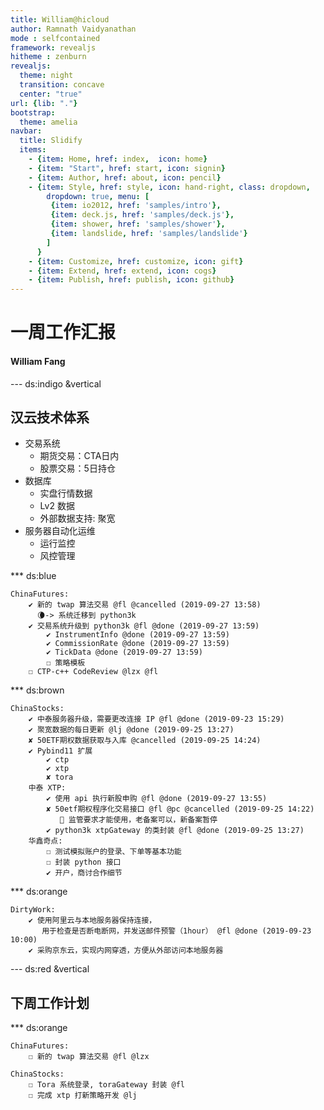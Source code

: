 ```yaml
---
title: William@hicloud
author: Ramnath Vaidyanathan
mode : selfcontained
framework: revealjs
hitheme : zenburn
revealjs:
  theme: night
  transition: concave
  center: "true"
url: {lib: "."}
bootstrap:
  theme: amelia
navbar:
  title: Slidify
  items: 
    - {item: Home, href: index,  icon: home}
    - {item: "Start", href: start, icon: signin}
    - {item: Author, href: about, icon: pencil}
    - {item: Style, href: style, icon: hand-right, class: dropdown, 
        dropdown: true, menu: [
         {item: io2012, href: 'samples/intro'},
         {item: deck.js, href: 'samples/deck.js'},
         {item: shower, href: 'samples/shower'},
         {item: landslide, href: 'samples/landslide'}
        ]
      }
    - {item: Customize, href: customize, icon: gift}
    - {item: Extend, href: extend, icon: cogs}
    - {item: Publish, href: publish, icon: github}
---
```

# 一周工作汇报
#### William Fang

--- ds:indigo &vertical

## 汉云技术体系
- 交易系统
    - 期货交易：CTA日内 
    - 股票交易：5日持仓
- 数据库
    - 实盘行情数据
    - Lv2 数据
    - 外部数据支持: 聚宽
- 服务器自动化运维
    - 运行监控
    - 风控管理

*** ds:blue
```
ChinaFutures:
    ✔ 新的 twap 算法交易 @fl @cancelled (2019-09-27 13:58)
      🌘-> 系统迁移到 python3k
    ✔ 交易系统升级到 python3k @fl @done (2019-09-27 13:59)
        ✔ InstrumentInfo @done (2019-09-27 13:59)
        ✔ CommissionRate @done (2019-09-27 13:59)
        ✔ TickData @done (2019-09-27 13:59)
        ☐ 策略模板
    ☐ CTP-c++ CodeReview @lzx @fl
```

*** ds:brown

```
ChinaStocks:
    ✔ 中泰服务器升级，需要更改连接 IP @fl @done (2019-09-23 15:29)
    ✔ 聚宽数据的每日更新 @lj @done (2019-09-25 13:27)
    ✘ 50ETF期权数据获取与入库 @cancelled (2019-09-25 14:24)
    ✔ Pybind11 扩展
        ✔ ctp
        ✔ xtp
        ✘ tora
    中泰 XTP:
        ✔ 使用 api 执行新股申购 @fl @done (2019-09-27 13:55)
        ✘ 50etf期权程序化交易接口 @fl @pc @cancelled (2019-09-25 14:22)
           🔕 监管要求才能使用，老备案可以，新备案暂停
        ✔ python3k xtpGateway 的类封装 @fl @done (2019-09-25 13:27)
    华鑫奇点:
        ☐ 测试模拟账户的登录、下单等基本功能
        ☐ 封装 python 接口
        ✔ 开户，商讨合作细节
```

*** ds:orange
```
DirtyWork:
    ✔ 使用阿里云与本地服务器保持连接，
       用于检查是否断电断网，并发送邮件预警（1hour） @fl @done (2019-09-23 10:00)
    ✔ 采购京东云，实现内网穿透，方便从外部访问本地服务器
```

--- ds:red &vertical

## 下周工作计划

*** ds:orange

```
ChinaFutures:
    ☐ 新的 twap 算法交易 @fl @lzx

ChinaStocks:
    ☐ Tora 系统登录, toraGateway 封装 @fl
    ☐ 完成 xtp 打新策略开发 @lj
```
